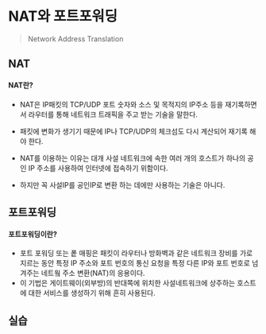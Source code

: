 # NAT와 포트포워딩

> Network Address Translation

## NAT

#### NAT란?

- NAT은 IP패킷의 TCP/UDP 포트 숫자와 소스 및 목적지의 IP주소 등을 재기록하면서 라우터를 통해 네트워크 트래픽을 주고 받는 기술을 말한다.

- 패킷에 변화가 생기기 때문에 IP나 TCP/UDP의 체크섬도 다시 계산되어 재기록 해야 한다.

- NAT를 이용하는 이유는 대개 사설 네트워크에 속한 여러 개의 호스트가 하나의 공인 IP 주소를 사용하여 인터넷에 접속하기 위함이다.

- 하지만 꼭 사설IP를 공인IP로 변환 하는 데에만 사용하는 기술은 아니다.

  

## 포트포워딩

#### 포트포워딩이란?

- 포트 포워딩 또는 퐅 매핑은 패킷이 라우터나 방화벽과 같은 네트워크 장비를 가로지르는 동안 특정 IP 주소와 포트 번호의 통신 요청을 특정 다른 IP와 포트 번호로 넘겨주는 네트웤 주소 변환(NAT)의 응용이다.
- 이 기법은 게이트웨이(외부방)의 반대쪽에 위치한 사설네트워크에 상주하는 호스트에 대한 서비스를 생성하기 위해 흔히 사용된다.

## 실습
